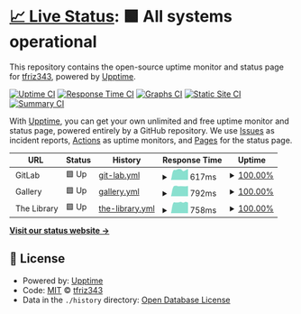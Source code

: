 # [📈 Live Status](https://tfriz343.github.io/uptime): <!--live status--> **🟩 All systems operational**

This repository contains the open-source uptime monitor and status page for [tfriz343](https://tfriz343.github.io/uptime), powered by [Upptime](https://github.com/upptime/upptime).

[![Uptime CI](https://github.com/tfriz343/uptime/workflows/Uptime%20CI/badge.svg)](https://github.com/tfriz343/uptime/actions?query=workflow%3A%22Uptime+CI%22)
[![Response Time CI](https://github.com/tfriz343/uptime/workflows/Response%20Time%20CI/badge.svg)](https://github.com/tfriz343/uptime/actions?query=workflow%3A%22Response+Time+CI%22)
[![Graphs CI](https://github.com/tfriz343/uptime/workflows/Graphs%20CI/badge.svg)](https://github.com/tfriz343/uptime/actions?query=workflow%3A%22Graphs+CI%22)
[![Static Site CI](https://github.com/tfriz343/uptime/workflows/Static%20Site%20CI/badge.svg)](https://github.com/tfriz343/uptime/actions?query=workflow%3A%22Static+Site+CI%22)
[![Summary CI](https://github.com/tfriz343/uptime/workflows/Summary%20CI/badge.svg)](https://github.com/tfriz343/uptime/actions?query=workflow%3A%22Summary+CI%22)

With [Upptime](https://upptime.js.org), you can get your own unlimited and free uptime monitor and status page, powered entirely by a GitHub repository. We use [Issues](https://github.com/tfriz343/uptime/issues) as incident reports, [Actions](https://github.com/tfriz343/uptime/actions) as uptime monitors, and [Pages](https://tfriz343.github.io/uptime) for the status page.

<!--start: status pages-->
<!-- This summary is generated by Upptime (https://github.com/upptime/upptime) -->
<!-- Do not edit this manually, your changes will be overwritten -->
<!-- prettier-ignore -->
| URL | Status | History | Response Time | Uptime |
| --- | ------ | ------- | ------------- | ------ |
| <img alt="" src="https://favicons.githubusercontent.com/null" height="13"> GitLab | 🟩 Up | [git-lab.yml](https://github.com/tfriz343/uptime/commits/HEAD/history/git-lab.yml) | <details><summary><img alt="Response time graph" src="./graphs/git-lab/response-time-week.png" height="20"> 617ms</summary><br><a href="https://tfriz343.github.io/uptime/history/git-lab"><img alt="Response time 647" src="https://img.shields.io/endpoint?url=https%3A%2F%2Fraw.githubusercontent.com%2Ftfriz343%2Fuptime%2FHEAD%2Fapi%2Fgit-lab%2Fresponse-time.json"></a><br><a href="https://tfriz343.github.io/uptime/history/git-lab"><img alt="24-hour response time 677" src="https://img.shields.io/endpoint?url=https%3A%2F%2Fraw.githubusercontent.com%2Ftfriz343%2Fuptime%2FHEAD%2Fapi%2Fgit-lab%2Fresponse-time-day.json"></a><br><a href="https://tfriz343.github.io/uptime/history/git-lab"><img alt="7-day response time 617" src="https://img.shields.io/endpoint?url=https%3A%2F%2Fraw.githubusercontent.com%2Ftfriz343%2Fuptime%2FHEAD%2Fapi%2Fgit-lab%2Fresponse-time-week.json"></a><br><a href="https://tfriz343.github.io/uptime/history/git-lab"><img alt="30-day response time 613" src="https://img.shields.io/endpoint?url=https%3A%2F%2Fraw.githubusercontent.com%2Ftfriz343%2Fuptime%2FHEAD%2Fapi%2Fgit-lab%2Fresponse-time-month.json"></a><br><a href="https://tfriz343.github.io/uptime/history/git-lab"><img alt="1-year response time 649" src="https://img.shields.io/endpoint?url=https%3A%2F%2Fraw.githubusercontent.com%2Ftfriz343%2Fuptime%2FHEAD%2Fapi%2Fgit-lab%2Fresponse-time-year.json"></a></details> | <details><summary><a href="https://tfriz343.github.io/uptime/history/git-lab">100.00%</a></summary><a href="https://tfriz343.github.io/uptime/history/git-lab"><img alt="All-time uptime 98.57%" src="https://img.shields.io/endpoint?url=https%3A%2F%2Fraw.githubusercontent.com%2Ftfriz343%2Fuptime%2FHEAD%2Fapi%2Fgit-lab%2Fuptime.json"></a><br><a href="https://tfriz343.github.io/uptime/history/git-lab"><img alt="24-hour uptime 100.00%" src="https://img.shields.io/endpoint?url=https%3A%2F%2Fraw.githubusercontent.com%2Ftfriz343%2Fuptime%2FHEAD%2Fapi%2Fgit-lab%2Fuptime-day.json"></a><br><a href="https://tfriz343.github.io/uptime/history/git-lab"><img alt="7-day uptime 100.00%" src="https://img.shields.io/endpoint?url=https%3A%2F%2Fraw.githubusercontent.com%2Ftfriz343%2Fuptime%2FHEAD%2Fapi%2Fgit-lab%2Fuptime-week.json"></a><br><a href="https://tfriz343.github.io/uptime/history/git-lab"><img alt="30-day uptime 99.95%" src="https://img.shields.io/endpoint?url=https%3A%2F%2Fraw.githubusercontent.com%2Ftfriz343%2Fuptime%2FHEAD%2Fapi%2Fgit-lab%2Fuptime-month.json"></a><br><a href="https://tfriz343.github.io/uptime/history/git-lab"><img alt="1-year uptime 98.40%" src="https://img.shields.io/endpoint?url=https%3A%2F%2Fraw.githubusercontent.com%2Ftfriz343%2Fuptime%2FHEAD%2Fapi%2Fgit-lab%2Fuptime-year.json"></a></details>
| <img alt="" src="https://favicons.githubusercontent.com/null" height="13"> Gallery | 🟩 Up | [gallery.yml](https://github.com/tfriz343/uptime/commits/HEAD/history/gallery.yml) | <details><summary><img alt="Response time graph" src="./graphs/gallery/response-time-week.png" height="20"> 792ms</summary><br><a href="https://tfriz343.github.io/uptime/history/gallery"><img alt="Response time 720" src="https://img.shields.io/endpoint?url=https%3A%2F%2Fraw.githubusercontent.com%2Ftfriz343%2Fuptime%2FHEAD%2Fapi%2Fgallery%2Fresponse-time.json"></a><br><a href="https://tfriz343.github.io/uptime/history/gallery"><img alt="24-hour response time 812" src="https://img.shields.io/endpoint?url=https%3A%2F%2Fraw.githubusercontent.com%2Ftfriz343%2Fuptime%2FHEAD%2Fapi%2Fgallery%2Fresponse-time-day.json"></a><br><a href="https://tfriz343.github.io/uptime/history/gallery"><img alt="7-day response time 792" src="https://img.shields.io/endpoint?url=https%3A%2F%2Fraw.githubusercontent.com%2Ftfriz343%2Fuptime%2FHEAD%2Fapi%2Fgallery%2Fresponse-time-week.json"></a><br><a href="https://tfriz343.github.io/uptime/history/gallery"><img alt="30-day response time 757" src="https://img.shields.io/endpoint?url=https%3A%2F%2Fraw.githubusercontent.com%2Ftfriz343%2Fuptime%2FHEAD%2Fapi%2Fgallery%2Fresponse-time-month.json"></a><br><a href="https://tfriz343.github.io/uptime/history/gallery"><img alt="1-year response time 744" src="https://img.shields.io/endpoint?url=https%3A%2F%2Fraw.githubusercontent.com%2Ftfriz343%2Fuptime%2FHEAD%2Fapi%2Fgallery%2Fresponse-time-year.json"></a></details> | <details><summary><a href="https://tfriz343.github.io/uptime/history/gallery">100.00%</a></summary><a href="https://tfriz343.github.io/uptime/history/gallery"><img alt="All-time uptime 81.15%" src="https://img.shields.io/endpoint?url=https%3A%2F%2Fraw.githubusercontent.com%2Ftfriz343%2Fuptime%2FHEAD%2Fapi%2Fgallery%2Fuptime.json"></a><br><a href="https://tfriz343.github.io/uptime/history/gallery"><img alt="24-hour uptime 100.00%" src="https://img.shields.io/endpoint?url=https%3A%2F%2Fraw.githubusercontent.com%2Ftfriz343%2Fuptime%2FHEAD%2Fapi%2Fgallery%2Fuptime-day.json"></a><br><a href="https://tfriz343.github.io/uptime/history/gallery"><img alt="7-day uptime 100.00%" src="https://img.shields.io/endpoint?url=https%3A%2F%2Fraw.githubusercontent.com%2Ftfriz343%2Fuptime%2FHEAD%2Fapi%2Fgallery%2Fuptime-week.json"></a><br><a href="https://tfriz343.github.io/uptime/history/gallery"><img alt="30-day uptime 99.95%" src="https://img.shields.io/endpoint?url=https%3A%2F%2Fraw.githubusercontent.com%2Ftfriz343%2Fuptime%2FHEAD%2Fapi%2Fgallery%2Fuptime-month.json"></a><br><a href="https://tfriz343.github.io/uptime/history/gallery"><img alt="1-year uptime 80.19%" src="https://img.shields.io/endpoint?url=https%3A%2F%2Fraw.githubusercontent.com%2Ftfriz343%2Fuptime%2FHEAD%2Fapi%2Fgallery%2Fuptime-year.json"></a></details>
| <img alt="" src="https://favicons.githubusercontent.com/null" height="13"> The Library | 🟩 Up | [the-library.yml](https://github.com/tfriz343/uptime/commits/HEAD/history/the-library.yml) | <details><summary><img alt="Response time graph" src="./graphs/the-library/response-time-week.png" height="20"> 758ms</summary><br><a href="https://tfriz343.github.io/uptime/history/the-library"><img alt="Response time 937" src="https://img.shields.io/endpoint?url=https%3A%2F%2Fraw.githubusercontent.com%2Ftfriz343%2Fuptime%2FHEAD%2Fapi%2Fthe-library%2Fresponse-time.json"></a><br><a href="https://tfriz343.github.io/uptime/history/the-library"><img alt="24-hour response time 746" src="https://img.shields.io/endpoint?url=https%3A%2F%2Fraw.githubusercontent.com%2Ftfriz343%2Fuptime%2FHEAD%2Fapi%2Fthe-library%2Fresponse-time-day.json"></a><br><a href="https://tfriz343.github.io/uptime/history/the-library"><img alt="7-day response time 758" src="https://img.shields.io/endpoint?url=https%3A%2F%2Fraw.githubusercontent.com%2Ftfriz343%2Fuptime%2FHEAD%2Fapi%2Fthe-library%2Fresponse-time-week.json"></a><br><a href="https://tfriz343.github.io/uptime/history/the-library"><img alt="30-day response time 733" src="https://img.shields.io/endpoint?url=https%3A%2F%2Fraw.githubusercontent.com%2Ftfriz343%2Fuptime%2FHEAD%2Fapi%2Fthe-library%2Fresponse-time-month.json"></a><br><a href="https://tfriz343.github.io/uptime/history/the-library"><img alt="1-year response time 948" src="https://img.shields.io/endpoint?url=https%3A%2F%2Fraw.githubusercontent.com%2Ftfriz343%2Fuptime%2FHEAD%2Fapi%2Fthe-library%2Fresponse-time-year.json"></a></details> | <details><summary><a href="https://tfriz343.github.io/uptime/history/the-library">100.00%</a></summary><a href="https://tfriz343.github.io/uptime/history/the-library"><img alt="All-time uptime 94.47%" src="https://img.shields.io/endpoint?url=https%3A%2F%2Fraw.githubusercontent.com%2Ftfriz343%2Fuptime%2FHEAD%2Fapi%2Fthe-library%2Fuptime.json"></a><br><a href="https://tfriz343.github.io/uptime/history/the-library"><img alt="24-hour uptime 100.00%" src="https://img.shields.io/endpoint?url=https%3A%2F%2Fraw.githubusercontent.com%2Ftfriz343%2Fuptime%2FHEAD%2Fapi%2Fthe-library%2Fuptime-day.json"></a><br><a href="https://tfriz343.github.io/uptime/history/the-library"><img alt="7-day uptime 100.00%" src="https://img.shields.io/endpoint?url=https%3A%2F%2Fraw.githubusercontent.com%2Ftfriz343%2Fuptime%2FHEAD%2Fapi%2Fthe-library%2Fuptime-week.json"></a><br><a href="https://tfriz343.github.io/uptime/history/the-library"><img alt="30-day uptime 100.00%" src="https://img.shields.io/endpoint?url=https%3A%2F%2Fraw.githubusercontent.com%2Ftfriz343%2Fuptime%2FHEAD%2Fapi%2Fthe-library%2Fuptime-month.json"></a><br><a href="https://tfriz343.github.io/uptime/history/the-library"><img alt="1-year uptime 93.15%" src="https://img.shields.io/endpoint?url=https%3A%2F%2Fraw.githubusercontent.com%2Ftfriz343%2Fuptime%2FHEAD%2Fapi%2Fthe-library%2Fuptime-year.json"></a></details>

<!--end: status pages-->

[**Visit our status website →**](https://tfriz343.github.io/uptime)

## 📄 License

- Powered by: [Upptime](https://github.com/upptime/upptime)
- Code: [MIT](./LICENSE) © [tfriz343](https://tfriz343.github.io/uptime)
- Data in the `./history` directory: [Open Database License](https://opendatacommons.org/licenses/odbl/1-0/)
